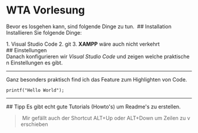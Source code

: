 # WTA Vorlesung

Bevor es losgehen kann, sind folgende Dinge zu tun. 
## Installation
Installieren Sie folgende Dinge:

1. Visual Studio Code
2. git
3. **XAMPP** wäre auch nicht verkehrt
## Einstellungen
Danach konfigurieren wir *Visual Studio Code* und zeigen welche praktischen Einstellungen es gibt.

---
Ganz besonders praktisch find ich das Feature zum Highlighten von Code.
```
printf("Hello World");
```
---
## Tipp
Es gibt echt gute Tutorials (Howto's) um Readme's zu erstellen.
> Mir gefällt auch der Shortcut ALT+Up oder ALT+Down um Zeilen zu verschieben
